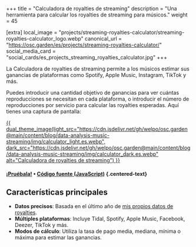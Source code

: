 +++
title = "Calculadora de royalties de streaming"
description = "Una herramienta para calcular los royalties de streaming para músicos."
weight = 45

[extra]
local_image = "projects/streaming-royalties-calculator/streaming-royalties-calculator_logo.webp"
canonical_url = "https://osc.garden/es/projects/streaming-royalties-calculator/"
social_media_card = "social_cards/es_projects_streaming_royalties_calculator.jpg"
+++

La Calculadora de royalties de streaming permite a los músicos estimar sus ganancias de plataformas como Spotify, Apple Music, Instagram, TikTok y más.

Puedes introducir una cantidad objetivo de ganancias para ver cuántas reproducciones se necesitan en cada plataforma, o introducir el número de reproducciones por servicio para calcular las royalties esperadas. Aquí tienes una captura de pantalla:

<a href="https://osc.garden/es/royalties-calculator/" target="_blank">
   {{ dual_theme_image(light_src="https://cdn.jsdelivr.net/gh/welpo/osc.garden@main/content/blog/data-analysis-music-streaming/img/calculator_light.es.webp", dark_src="https://cdn.jsdelivr.net/gh/welpo/osc.garden@main/content/blog/data-analysis-music-streaming/img/calculator_dark.es.webp" alt="Calculadora de royalties de streaming") }}
</a>

#### [¡Pruébala!](https://osc.garden/es/royalties-calculator/) • [Código fuente (JavaScript)](https://github.com/welpo/osc.garden/blob/main/content/pages/royalties-calculator/js/streamsMonthCalculator.js) {.centered-text}

## Características principales

- **Datos precisos**: Basada en el último año de [mis propios datos de royalties](https://osc.garden/es/blog/data-analysis-music-streaming/).
- **Múltiples plataformas**: Incluye Tidal, Spotify, Apple Music, Facebook, Deezer, TikTok y más.
- **Modos de cálculo**: Utiliza la tasa de pago media, mediana, mínima o máxima para estimar las ganancias.
